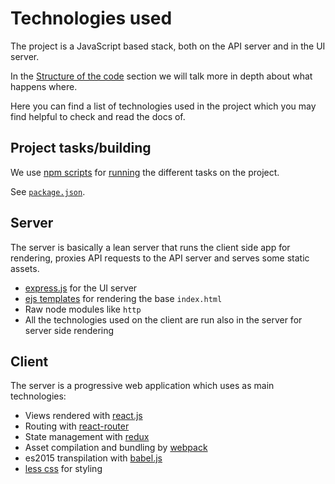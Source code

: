 # Technologies used

The project is a JavaScript based stack, both on the API server and in the UI
server.

In the [Structure of the code](docs/structure-of-the-code.md) section we will
talk more in depth about what happens where.

Here you can find a list of technologies used in the project which you may find
helpful to check and read the docs of.

## Project tasks/building

We use [npm scripts](https://docs.npmjs.com/misc/scripts) for
[running](https://docs.npmjs.com/cli/run-script) the different tasks on the
project.

See [`package.json`](https://github.com/joakin/loot-ui/blob/master/package.json#L6).

## Server

The server is basically a lean server that runs the client side app for
rendering, proxies API requests to the API server and serves some static
assets.

* [express.js](http://expressjs.com/) for the UI server
* [ejs templates](http://www.embeddedjs.com/) for rendering the base
  `index.html`
* Raw node modules like `http`
* All the technologies used on the client are run also in the server for
  server side rendering

## Client

The server is a progressive web application which uses as main technologies:

* Views rendered with [react.js](https://facebook.github.io/react/)
* Routing with [react-router](https://github.com/rackt/react-router)
* State management with [redux](https://github.com/rackt/redux)
* Asset compilation and bundling by [webpack](https://webpack.github.io/)
* es2015 transpilation with [babel.js](http://babeljs.io/)
* [less css](http://lesscss.org/) for styling

